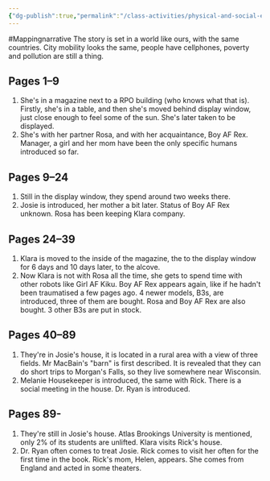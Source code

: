 ```yaml
---
{"dg-publish":true,"permalink":"/class-activities/physical-and-social-environment/"}
---
```


#Mappingnarrative
The story is set in a world like ours, with the same countries. City mobility looks the same, people have cellphones, poverty and pollution are still a thing.
## Pages 1–9

1. She's in a magazine next to a RPO building (who knows what that is). Firstly, she's in a table, and then she's moved behind display window, just close enough to feel some of the sun. She's later taken to be displayed.
2. She's with her partner Rosa, and with her acquaintance, Boy AF Rex. Manager, a girl and her mom have been the only specific humans introduced so far.

## Pages 9–24

1. Still in the display window, they spend around two weeks there.
2. Josie is introduced, her mother a bit later. Status of Boy AF Rex unknown. Rosa has been keeping Klara company.

## Pages 24–39

1. Klara is moved to the inside of the magazine, the to the display window for 6 days and 10 days later, to the alcove.
2. Now Klara is not with Rosa all the time, she gets to spend time with other robots like Girl AF Kiku. Boy AF Rex appears again, like if he hadn't been traumatised a few pages ago. 4 newer models, B3s, are introduced, three of them are bought. Rosa and Boy AF Rex are also bought. 3 other B3s are put in stock.

## Pages 40–89
 1. They're in Josie's house, it is located in a rural area with a view of three fields. Mr MacBain's "barn" is first described. It is revealed that they can do short trips to Morgan's Falls, so they live somewhere near Wisconsin.
2. Melanie Housekeeper is introduced, the same with Rick. There is a social meeting in the house. Dr. Ryan is introduced.

## Pages 89-
1. They're still in Josie's house. Atlas Brookings University is mentioned, only 2% of its students are unlifted. Klara visits Rick's house.
2. Dr. Ryan often comes to treat Josie. Rick comes to visit her often for the first time in the book. Rick's mom, Helen, appears. She comes from England and acted in some theaters.